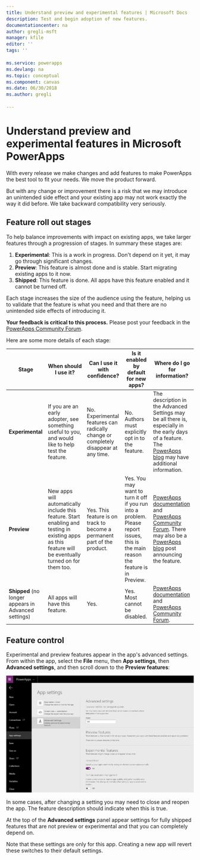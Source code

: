 ```yaml
---
title: Understand preview and experimental features | Microsoft Docs
description: Test and begin adoption of new features.
documentationcenter: na
author: gregli-msft
manager: kfile
editor: ''
tags: ''

ms.service: powerapps
ms.devlang: na
ms.topic: conceptual
ms.component: canvas
ms.date: 06/30/2018
ms.author: gregli

---
```

# Understand preview and experimental features in Microsoft PowerApps

With every release we make changes and add features to make PowerApps the best tool to fit your needs.  We move the product forward.  

But with any change or improvement there is a risk that we may introduce an unintended side effect and your existing app may not work exactly the way it did before.  We take backward compatibility very seriously.

## Feature roll out stages

To help balance improvements with impact on existing apps, we take larger features through a progression of stages.  In summary these stages are:

1. **Experimental**:  This is a work in progress.  Don't depend on it yet, it may go through significant changes. 
1. **Preview**:  This feature is almost done and is stable.  Start migrating existing apps to it now.  
1. **Shipped**:  This feature is done.  All apps have this feature enabled and it cannot be turned off.  

Each stage increases the size of the audience using the feature, helping us to validate that the feature is what you need and that there are no unintended side effects of introducing it.  

**Your feedback is critical to this process.**  Please post your feedback in the [PowerApps Community Forum](https://powerusers.microsoft.com/t5/PowerApps-Community/ct-p/PowerApps1).

Here are some more details of each stage:

| Stage | When should I use it? | Can I use it with confidence? | Is it enabled by default for new apps? | Where do I go for information? | 
|----|----|----|-----|------|
| **Experimental** | If you are an early adopter, see something useful to you, and would like to help test the feature. | No.  Experimental features can radically change or completely disappear at any time. | No. Authors must explicitly opt in to the feature.  |  The description in the Advanced Settings may be all there is, especially in the early days of a feature.  The [PowerApps blog](https://powerapps.microsoft.com/en-us/blog/) may have additional information.  |
| **Preview** | New apps will automatically include this feature.  Start enabling and testing in existing apps as this feature will be eventually turned on for them too. | Yes. This feature is on track to become a permanent part of the product.  | Yes. You may want to turn it off if you run into a problem.  Please report issues, this is the main reason the feature is in Preview.  | [PowerApps documentation](https://docs.microsoft.com/en-us/powerapps/maker/canvas-apps/getting-started) and [PowerApps Community Forum](https://powerusers.microsoft.com/t5/PowerApps-Community/ct-p/PowerApps1).  There may also be a [PowerApps blog](https://powerapps.microsoft.com/en-us/blog/) post announcing the feature. | 
| **Shipped** (no longer appears in Advanced settings) | All apps will have this feature. | Yes. | Yes.  Most cannot be disabled.  |  [PowerApps documentation](https://docs.microsoft.com/en-us/powerapps/maker/canvas-apps/getting-started) and [PowerApps Community Forum](https://powerusers.microsoft.com/t5/PowerApps-Community/ct-p/PowerApps1). |

## Feature control

Experimental and preview features appear in the app's advanced settings.  From within the app, select the **File** menu, then **App settings**, then **Advanced settings**, and then scroll down to the **Preview features**:

![](media/working-with-experimental/advanced-settings.png)

In some cases, after changing a setting you may need to close and reopen the app.  The feature description should indicate when this is true.   

At the top of the **Advanced settings** panel appear settings for fully shipped features that are not preview or experimental and that you can completely depend on. 

Note that these settings are only for this app.  Creating a new app will revert these switches to their default settings.
